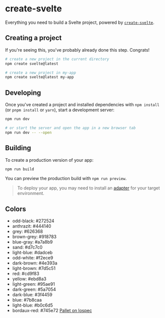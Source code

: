# create-svelte

Everything you need to build a Svelte project, powered by [`create-svelte`](https://github.com/sveltejs/kit/tree/master/packages/create-svelte).

## Creating a project

If you're seeing this, you've probably already done this step. Congrats!

```bash
# create a new project in the current directory
npm create svelte@latest

# create a new project in my-app
npm create svelte@latest my-app
```

## Developing

Once you've created a project and installed dependencies with `npm install` (or `pnpm install` or `yarn`), start a development server:

```bash
npm run dev

# or start the server and open the app in a new browser tab
npm run dev -- --open
```

## Building

To create a production version of your app:

```bash
npm run build
```

You can preview the production build with `npm run preview`.

> To deploy your app, you may need to install an [adapter](https://kit.svelte.dev/docs/adapters) for your target environment.
## Colors
 - odd-black: #272524
 - anthrazit: #444140
 - grey: #626368
 - brown-grey: #918783 
 - blue-gray: #a7a8b9 
 - sand: #d7c7c0 
 - light-blue: #dadceb 
 - odd-white: #f2ece9
 - dark-brown: #4e393a 
 - light-brown: #7d5c51 
 - red: #cd9f83
 - yellow: #ebd8a3 
 - light-green: #95ae91 
 - dark-green: #5a7054 
 - dark-blue: #3f4459 
 - blue: #7b8caa 
 - light-blue: #b0c6d5 
 - bordaux-red: #745e72 
 [Pallet on lospec](https://lospec.com/palette-list/greyteen)

